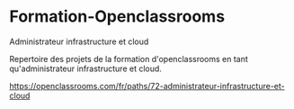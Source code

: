 # Formation-Openclassrooms
Administrateur infrastructure et cloud

Repertoire des projets de la formation d'openclassrooms en tant qu'administrateur infrastructure et cloud.

https://openclassrooms.com/fr/paths/72-administrateur-infrastructure-et-cloud
